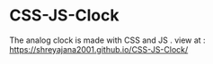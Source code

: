 # CSS-JS-Clock
The analog clock is made with CSS and JS .
view at :  https://shreyajana2001.github.io/CSS-JS-Clock/

